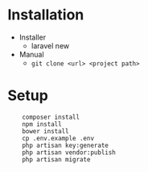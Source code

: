 # Installation

* Installer
    * laravel new <project name>
* Manual
    * `git clone <url> <project path>`

# Setup

```
    composer install
    npm install
    bower install
    cp .env.example .env
    php artisan key:generate
    php artisan vendor:publish
    php artisan migrate
```
